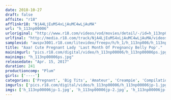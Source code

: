 ```yaml
---
date: 2018-10-27
draft: false
affsite: "r18"
afflinkr18: "NjA4LjEuMS4xLjAuMC4wLjAuMA"
url: "h_113np00006"
urloriginal: "http://www.r18.com/videos/vod/movies/detail/-/id=h_113np00006"
urlfinal: "http://media.r18.com/track/NjA4LjEuMS4xLjAuMC4wLjAuMA/videos/vod/movies/detail/-/id=h_113np00006"
samplevid: "awspv3001.r18.com/litevideo/freepv/h/h_1/h_113np006/h_113np006_dmb_w.mp4"
title: "Aaa! Cute Pregnant Lady 'Last Month Of Pregnancy Belly Pop'."
mainimgurl: "pics.r18.com/digital/video/h_113np00006/h_113np00006ps.jpg"
mainimgs: "h_113np00006ps.jpg"
releasedate: "Apr. 15, 2017"
duration: 241
productioncomp: "Plum"
girls: ['----']
categories: ['Pregnant', 'Big Tits', 'Amateur', 'Creampie', 'Compilation', 'Over 4 Hours']
imgurls: ['pics.r18.com/digital/video/h_113np00006/h_113np00006jp-1.jpg', 'pics.r18.com/digital/video/h_113np00006/h_113np00006jp-2.jpg', 'pics.r18.com/digital/video/h_113np00006/h_113np00006jp-3.jpg', 'pics.r18.com/digital/video/h_113np00006/h_113np00006jp-4.jpg', 'pics.r18.com/digital/video/h_113np00006/h_113np00006jp-5.jpg', 'pics.r18.com/digital/video/h_113np00006/h_113np00006jp-6.jpg', 'pics.r18.com/digital/video/h_113np00006/h_113np00006jp-7.jpg', 'pics.r18.com/digital/video/h_113np00006/h_113np00006jp-8.jpg', 'pics.r18.com/digital/video/h_113np00006/h_113np00006jp-9.jpg', 'pics.r18.com/digital/video/h_113np00006/h_113np00006jp-10.jpg', 'pics.r18.com/digital/video/h_113np00006/h_113np00006jp-11.jpg', 'pics.r18.com/digital/video/h_113np00006/h_113np00006jp-12.jpg', 'pics.r18.com/digital/video/h_113np00006/h_113np00006jp-13.jpg', 'pics.r18.com/digital/video/h_113np00006/h_113np00006jp-14.jpg', 'pics.r18.com/digital/video/h_113np00006/h_113np00006jp-15.jpg', 'pics.r18.com/digital/video/h_113np00006/h_113np00006jp-16.jpg', 'pics.r18.com/digital/video/h_113np00006/h_113np00006jp-17.jpg', 'pics.r18.com/digital/video/h_113np00006/h_113np00006jp-18.jpg', 'pics.r18.com/digital/video/h_113np00006/h_113np00006jp-19.jpg', 'pics.r18.com/digital/video/h_113np00006/h_113np00006jp-20.jpg']
imgs: ['h_113np00006jp-1.jpg', 'h_113np00006jp-2.jpg', 'h_113np00006jp-3.jpg', 'h_113np00006jp-4.jpg', 'h_113np00006jp-5.jpg', 'h_113np00006jp-6.jpg', 'h_113np00006jp-7.jpg', 'h_113np00006jp-8.jpg', 'h_113np00006jp-9.jpg', 'h_113np00006jp-10.jpg', 'h_113np00006jp-11.jpg', 'h_113np00006jp-12.jpg', 'h_113np00006jp-13.jpg', 'h_113np00006jp-14.jpg', 'h_113np00006jp-15.jpg', 'h_113np00006jp-16.jpg', 'h_113np00006jp-17.jpg', 'h_113np00006jp-18.jpg', 'h_113np00006jp-19.jpg', 'h_113np00006jp-20.jpg']
---
```

